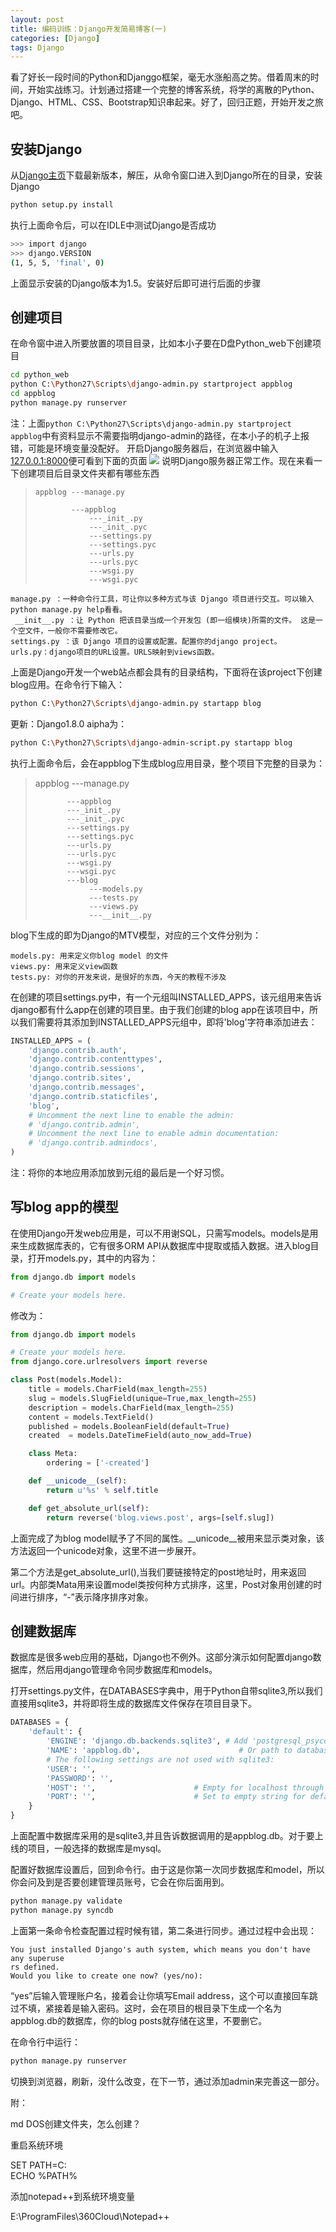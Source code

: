 ```yaml
---
layout: post
title: 编码训练：Django开发简易博客(一)
categories: [Django]
tags: Django
---
```


看了好长一段时间的Python和Djanggo框架，毫无水涨船高之势。借着周末的时间，开始实战练习。计划通过搭建一个完整的博客系统，将学的离散的Python、Django、HTML、CSS、Bootstrap知识串起来。好了，回归正题，开始开发之旅吧。

## 安装Django
从[Django主页](https://www.djangoproject.com/download/)下载最新版本，解压，从命令窗口进入到Django所在的目录，安装Django

```sh
python setup.py install
```
执行上面命令后，可以在IDLE中测试Django是否成功

```sh
>>> import django
>>> django.VERSION
(1, 5, 5, 'final', 0)
```
上面显示安装的Django版本为1.5。安装好后即可进行后面的步骤

## 创建项目
在命令窗中进入所要放置的项目目录，比如本小子要在D盘Python_web下创建项目

```sh
cd python_web
python C:\Python27\Scripts\django-admin.py startproject appblog
cd appblog
python manage.py runserver
```
注：上面`python C:\Python27\Scripts\django-admin.py startproject appblog`中有资料显示不需要指明django-admin的路径，在本小子的机子上报错，可能是环境变量没配好。
开启Django服务器后，在浏览器中输入[127.0.0.1:8000](http://127.0.0.1:8000/)便可看到下面的页面
![](http://images.cnitblog.com/blog/502877/201310/02215534-89f4062b01ca40e5bad5314f0e375782.jpg)
说明Django服务器正常工作。现在来看一下创建项目后目录文件夹都有哪些东西
>     appblog ---manage.py
>
>             ---appblog
>                 ---_init_.py
>                 ---_init_.pyc
>                 ---settings.py
>                 ---settings.pyc
>                 ---urls.py
>                 ---urls.pyc
>                 ---wsgi.py
>                 ---wsgi.pyc

```text
manage.py ：一种命令行工具，可让你以多种方式与该 Django 项目进行交互。可以输入python manage.py help看看。
 __init__.py ：让 Python 把该目录当成一个开发包 (即一组模块)所需的文件。 这是一个空文件，一般你不需要修改它。
settings.py ：该 Django 项目的设置或配置。配置你的django project。
urls.py：django项目的URL设置。URLS映射到views函数。
```
上面是Django开发一个web站点都会具有的目录结构，下面将在该project下创建blog应用。在命令行下输入：

```sh
python C:\Python27\Scripts\django-admin.py startapp blog
```
更新：Django1.8.0 aipha为：

```sh
python C:\Python27\Scripts\django-admin-script.py startapp blog
```
执行上面命令后，会在appblog下生成blog应用目录，整个项目下完整的目录为：
> appblog ---manage.py
>
>            ---appblog
>            ---_init_.py
>            ---_init_.pyc
>            ---settings.py
>            ---settings.pyc
>            ---urls.py
>            ---urls.pyc
>            ---wsgi.py
>            ---wsgi.pyc
>            ---blog
>                 ---models.py
>                 ---tests.py
>                 ---views.py
>                 ---__init__.py

blog下生成的即为Django的MTV模型，对应的三个文件分别为：

```text
models.py: 用来定义你blog model 的文件
views.py: 用来定义view函数
tests.py: 对你的开发来说，是很好的东西，今天的教程不涉及
```
在创建的项目settings.py中，有一个元组叫INSTALLED_APPS，该元组用来告诉django都有什么app在创建的项目里。由于我们创建的blog app在该项目中，所以我们需要将其添加到INSTALLED_APPS元组中，即将'blog'字符串添加进去：

```python
INSTALLED_APPS = (
    'django.contrib.auth',
    'django.contrib.contenttypes',
    'django.contrib.sessions',
    'django.contrib.sites',
    'django.contrib.messages',
    'django.contrib.staticfiles',
	'blog',
    # Uncomment the next line to enable the admin:
    # 'django.contrib.admin',
    # Uncomment the next line to enable admin documentation:
    # 'django.contrib.admindocs',
)
```
注：将你的本地应用添加放到元组的最后是一个好习惯。


## 写blog app的模型
在使用Django开发web应用是，可以不用谢SQL，只需写models。models是用来生成数据库表的，它有很多ORM API从数据库中提取或插入数据。进入blog目录，打开models.py，其中的内容为：

```python
from django.db import models

# Create your models here.
```
修改为：

```python
from django.db import models

# Create your models here.
from django.core.urlresolvers import reverse

class Post(models.Model):
    title = models.CharField(max_length=255)
    slug = models.SlugField(unique=True,max_length=255)
    description = models.CharField(max_length=255)
    content = models.TextField()
    published = models.BooleanField(default=True)
    created  = models.DateTimeField(auto_now_add=True)

    class Meta:
        ordering = ['-created']

    def __unicode__(self):
        return u'%s' % self.title

    def get_absolute_url(self):
        return reverse('blog.views.post', args=[self.slug])
```
上面完成了为blog model赋予了不同的属性。__unicode__被用来显示类对象，该方法返回一个unicode对象，这里不进一步展开。

第二个方法是get_absolute_url(),当我们要链接特定的post地址时，用来返回url。内部类Mata用来设置model类按何种方式排序，这里，Post对象用创建的时间进行排序，“-”表示降序排序对象。

## 创建数据库
数据库是很多web应用的基础，Django也不例外。这部分演示如何配置django数据库，然后用django管理命令同步数据库和models。

打开settings.py文件，在DATABASES字典中，用于Python自带sqlite3,所以我们直接用sqlite3，并将即将生成的数据库文件保存在项目目录下。

```python
DATABASES = {
    'default': {
        'ENGINE': 'django.db.backends.sqlite3', # Add 'postgresql_psycopg2', 'mysql', 'sqlite3' or 'oracle'.
        'NAME': 'appblog.db',                      # Or path to database file if using sqlite3.
        # The following settings are not used with sqlite3:
        'USER': '',
        'PASSWORD': '',
        'HOST': '',                      # Empty for localhost through domain sockets or '127.0.0.1' for localhost through TCP.
        'PORT': '',                      # Set to empty string for default.
    }
}
```
上面配置中数据库采用的是sqlite3,并且告诉数据调用的是appblog.db。对于要上线的项目，一般选择的数据库是mysql。

配置好数据库设置后，回到命令行。由于这是你第一次同步数据库和model，所以你会问及到是否要创建管理员账号，它会在你后面用到。

```sh
python manage.py validate
python manage.py syncdb
```
上面第一条命令检查配置过程时候有错，第二条进行同步。通过过程中会出现：

```text
You just installed Django's auth system, which means you don't have any superuse
rs defined.
Would you like to create one now? (yes/no):
```
“yes”后输入管理账户名，接着会让你填写Email address，这个可以直接回车跳过不填，紧接着是输入密码。这时，会在项目的根目录下生成一个名为appblog.db的数据库，你的blog posts就存储在这里，不要删它。

在命令行中运行：

```sh
python manage.py runserver
```
切换到浏览器，刷新，没什么改变，在下一节，通过添加admin来完善这一部分。

附：

md DOS创建文件夹，怎么创建？

重启系统环境

SET PATH=C:\
ECHO %PATH%

添加notepad++到系统环境变量

E:\ProgramFiles\360Cloud\Notepad++
